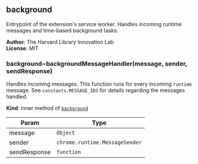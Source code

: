 <a name="module_background"></a>

## background
Entrypoint of the extension's service worker. Handles incoming runtime messages and time-based background tasks.

**Author**: The Harvard Library Innovation Lab  
**License**: MIT  
<a name="module_background..backgroundMessageHandler"></a>

### background~backgroundMessageHandler(message, sender, sendResponse)
Handles incoming messages.
This function runs for every incoming `runtime` message.
See `constants.MESSAGE_IDS` for details regarding the messages handled.

**Kind**: inner method of [<code>background</code>](#module_background)  

| Param | Type |
| --- | --- |
| message | <code>Object</code> | 
| sender | <code>chrome.runtime.MessageSender</code> | 
| sendResponse | <code>function</code> | 

